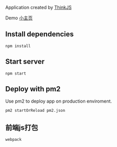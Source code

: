 
Application created by [ThinkJS](http://www.thinkjs.org)

Demo [小主页](http://xiaozhuye.com)

## Install dependencies

```
npm install
```

## Start server

```
npm start
```

## Deploy with pm2

Use pm2 to deploy app on production enviroment.

```
pm2 startOrReload pm2.json
```

## 前端js打包

```
webpack
```
